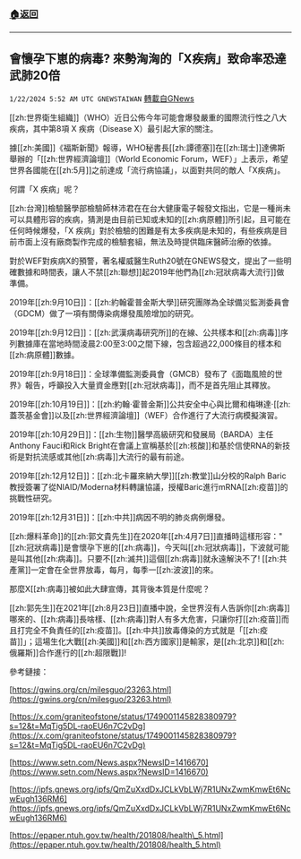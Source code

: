 ###  [:house:返回](README.md)
---


## 會懷孕下崽的病毒?  來勢洶洶的「X疾病」致命率恐達武肺20倍
`1/22/2024 5:52 AM UTC GNEWSTAIWAN` [轉載自GNews](https://gnews.org/articles/2241228)



[[zh:世界衛生組織]]（WHO）近日公佈今年可能會爆發嚴重的國際流行性之八大疾病，其中第8項 X 疾病（Disease X）最引起大家的關注。

  
據[[zh:美國]]《福斯新聞》報導，WHO秘書長[[zh:譚德塞]]在[[zh:瑞士]]達佛斯舉辦的「[[zh:世界經濟論壇]]（World Economic Forum，WEF）」上表示，希望世界各國能在[[zh:5月]]之前達成「流行病協議」，以面對共同的敵人「X疾病」。

  

何謂「X 疾病」呢？

  

[[zh:台灣]]檢驗醫學部檢驗師林沛君在在台大健康電子報發文指出，它是一種尚未可以具體形容的疾病，猜測是由目前已知或未知的[[zh:病原體]]所引起，且可能在任何時候爆發，「X 疾病」對於檢驗的困難是有太多疾病是未知的，有些疾病是目前市面上沒有廠商製作完成的檢驗套組，無法及時提供臨床醫師治療的依據。

  
  
  

對於WEF對疾病X的預警，著名權威醫生Ruth20號在GNEWS發文，提出了一些明確數據和時間表，讓人不禁[[zh:聯想]]起2019年他們為[[zh:冠狀病毒大流行]]做準備。

  

2019年[[zh:9月10日]]：[[zh:約翰霍普金斯大學]]研究團隊為全球備災監測委員會（GDCM）做了一項有關傳染病爆發風險增加的研究。

  

2019年[[zh:9月12日]]：[[zh:武漢病毒研究所]]的在線、公共樣本和[[zh:病毒]]序列數據庫在當地時間淩晨2:00至3:00之間下線，包含超過22,000條目的樣本和[[zh:病原體]]數據。

  

2019年[[zh:9月18日]]：全球準備監測委員會（GMCB）發布了《面臨風險的世界》報告，呼籲投入大量資金應對[[zh:冠狀病毒]]，而不是首先阻止其釋放。

  

2019年[[zh:10月19日]]：[[zh:約翰·霍普金斯]]公共安全中心與比爾和梅琳達·[[zh:蓋茨基金會]]以及[[zh:世界經濟論壇]]（WEF）合作進行了大流行病模擬演習。

  

2019年[[zh:10月29日]]：[[zh:生物]]醫學高級研究和發展局（BARDA）主任Anthony Fauci和Rick Bright在會議上宣稱基於[[zh:核酸]]和基於信使RNA的新技術是對抗流感或其他[[zh:病毒]]大流行的最有前途。

  

2019年[[zh:12月12日]]：[[zh:北卡羅來納大學]][[zh:教堂]]山分校的Ralph Baric教授簽署了從NIAID/Moderna材料轉讓協議，授權Baric進行mRNA[[zh:疫苗]]的挑戰性研究。

  

2019年[[zh:12月31日]]：[[zh:中共]]病因不明的肺炎病例爆發。

  
  

[[zh:爆料革命]]的[[zh:郭文貴先生]]在2020年[[zh:4月7日]]直播時這樣形容："[[zh:冠狀病毒]]是會懷孕下崽的[[zh:病毒]]，今天叫[[zh:冠狀病毒]]，下波就可能是叫其他[[zh:病毒]]。只要不[[zh:滅共]]這個[[zh:病毒]]就永遠解決不了! [[zh:共產黨]]一定會在全世界放毒，每月，每季一[[zh:波波]]的來。

  
  

那麼X[[zh:病毒]]被如此大肆宣傳，其背後本質是什麼呢？

  

[[zh:郭先生]]在2021年[[zh:8月23日]]直播中說，全世界沒有人告訴你[[zh:病毒]]哪來的、[[zh:病毒]]長啥樣、[[zh:病毒]]對人有多大危害，只讓你打[[zh:疫苗]]而且打完全不負責任的[[zh:疫苗]]。[[zh:中共]]放毒傳染的方式就是「[[zh:疫苗]]」；這場生化大戰[[zh:美國]]和[[zh:西方國家]]是輸家，是[[zh:北京]]和[[zh:俄羅斯]]合作進行的[[zh:超限戰]]!


參考鏈接：

[https://gwins.org/cn/milesguo/23263.html](https://gwins.org/cn/milesguo/23263.html)

[https://x.com/graniteofstone/status/1749001145828380979?s=12&t=MqTig5DL-raoEU6n7C2vDg](https://x.com/graniteofstone/status/1749001145828380979?s=12&t=MqTig5DL-raoEU6n7C2vDg)

[https://www.setn.com/News.aspx?NewsID=1416670](https://www.setn.com/News.aspx?NewsID=1416670)

[https://ipfs.gnews.org/ipfs/QmZuXxdDxJCLkVbLWj7R1UNxZwmKmwEt6NcwEugh136RM6](https://ipfs.gnews.org/ipfs/QmZuXxdDxJCLkVbLWj7R1UNxZwmKmwEt6NcwEugh136RM6)

[https://epaper.ntuh.gov.tw/health/201808/health\_5.html](https://epaper.ntuh.gov.tw/health/201808/health_5.html)


